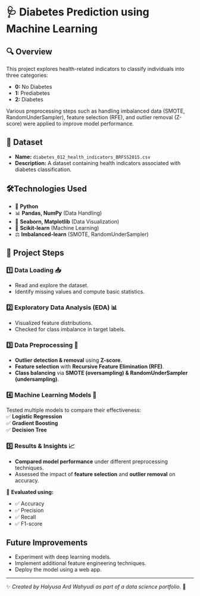 # 🩺 Diabetes Prediction using Machine Learning

## 🔍 Overview
This project explores health-related indicators to classify individuals into three categories:  
- **0:** No Diabetes  
- **1:** Prediabetes  
- **2:** Diabetes  

Various preprocessing steps such as handling imbalanced data (SMOTE, RandomUnderSampler), feature selection (RFE), and outlier removal (Z-score) were applied to improve model performance.

## 📂 Dataset
- **Name:** `diabetes_012_health_indicators_BRFSS2015.csv`
- **Description:** A dataset containing health indicators associated with diabetes classification. 

## 🛠️Technologies Used
- 🐍 **Python**  
- 📊 **Pandas, NumPy** (Data Handling)  
- 🎨 **Seaborn, Matplotlib** (Data Visualization)  
- 🤖 **Scikit-learn** (Machine Learning)  
- ⚖️ **Imbalanced-learn** (SMOTE, RandomUnderSampler)  

## 🚀 Project Steps
### 1️⃣ Data Loading 📥  
- Read and explore the dataset.  
- Identify missing values and compute basic statistics.  

### 2️⃣ Exploratory Data Analysis (EDA) 📊  
- Visualized feature distributions.  
- Checked for class imbalance in target labels.  

### 3️⃣ Data Preprocessing 🔄  
- **Outlier detection & removal** using **Z-score**.  
- **Feature selection** with **Recursive Feature Elimination (RFE)**.  
- **Class balancing** via **SMOTE (oversampling) & RandomUnderSampler (undersampling)**.  

### 4️⃣ Machine Learning Models 🤖  
Tested multiple models to compare their effectiveness:  
✅ **Logistic Regression**  
✅ **Gradient Boosting**  
✅ **Decision Tree**  

### 5️⃣ Results & Insights 📈  
- **Compared model performance** under different preprocessing techniques.  
- Assessed the impact of **feature selection** and **outlier removal** on accuracy.  

📌 **Evaluated using:**  
- ✅ Accuracy  
- ✅ Precision  
- ✅ Recall  
- ✅ F1-score  

## Future Improvements
- Experiment with deep learning models.
- Implement additional feature engineering techniques.
- Deploy the model using a web app.

---
✨ *Created by Halyusa Ard Wahyudi as part of a data science portfolio.* 🚀 

